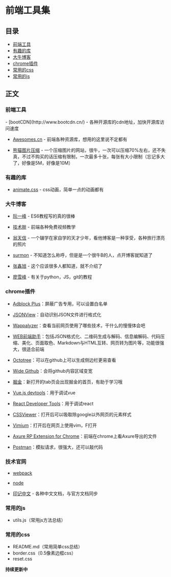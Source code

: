 # 前端工具集
## 目录
- [前端工具](#tools)
- [有趣的库](#library)
- [大牛博客](#blog)
- [chrome插件](#chrome)
- [常用的css](#js)
- [常用的js](#css)

## 正文
<h3 id="tools">前端工具</h3>
- [bootCDN](http://www.bootcdn.cn/) - 各种开源库的cdn地址，加快开源库访问速度

- [Awesomes.cn](https://www.awesomes.cn/) - 前端各种资源库，想用的这里说不定都有

- [熊猫图片压缩](https://tinypng.com/) - 一个压缩图片的网站，很牛，一次可以压缩70%左右，还不失真，不过不购买的话压缩有限制，一次最多十张，每张有大小限制（忘记多大了，好像是5M，好像是10M）

<h3 id="library">有趣的库</h3>

- [animate.css](https://daneden.github.io/animate.css/) - css动画，简单一点的动画都有

<h3 id="blog">大牛博客</h3>

- [阮一峰](http://www.ruanyifeng.com/blog/) - ES6教程写的真的很棒

- [技术胖](http://jspang.com/) - 前端各种免费视频教学

- [翁天信](https://www.dandyweng.com/) - 一个辍学在家自学的天才少年，看他博客是一种享受，各种旅行漂亮的照片

- [surmon](https://surmon.me/) - 不知道怎么称呼，但是是一个很牛B的人，点开博客就知道了

- [张鑫旭](http://www.zhangxinxu.com/) - 这个应该很多人都知道，就不介绍了

- [廖雪峰](https://www.liaoxuefeng.com/) - 有关于python，JS，git的教程

<h3 id="chrome">chrome插件</h3>

- [Adblock Plus](https://chrome.google.com/webstore/detail/adblock-plus/cfhdojbkjhnklbpkdaibdccddilifddb?hl=zh-CN)：屏蔽广告专用，可以设置白名单

- [JSONView](https://chrome.google.com/webstore/detail/jsonview/chklaanhfefbnpoihckbnefhakgolnmc?hl=zh-CN)：自动识别JSON文件进行格式化

- [Wappalyzer](https://chrome.google.com/webstore/detail/wappalyzer/gppongmhjkpfnbhagpmjfkannfbllamg?hl=zh-CN)：查看当前网页使用了哪些技术，干什么的慢慢体会吧

- [WEB前端助手](https://chrome.google.com/webstore/detail/web%E5%89%8D%E7%AB%AF%E5%8A%A9%E6%89%8Bfehelper/pkgccpejnmalmdinmhkkfafefagiiiad?hl=zh-CN)：包括JSON格式化、二维码生成与解码、信息编解码、代码压缩、美化、页面取色、Markdown与HTML互转、网页转为图片等，功能很强大，很适合前端

- [Octotree](https://chrome.google.com/webstore/detail/octotree/bkhaagjahfmjljalopjnoealnfndnagc?hl=zh-CN)：可以在github上可以生成侧边栏更易查看

- [Wide Github](https://chrome.google.com/webstore/detail/wide-github/kaalofacklcidaampbokdplbklpeldpj?hl=zh-CN)：会将github内容区域变宽

- [掘金](https://chrome.google.com/webstore/detail/%E6%8E%98%E9%87%91/lecdifefmmfjnjjinhaennhdlmcaeeeb?hl=zh-CN)：新打开的tab页会出现掘金的首页，有助于学习哦

- [Vue.js devtools](https://chrome.google.com/webstore/detail/vuejs-devtools/nhdogjmejiglipccpnnnanhbledajbpd?hl=zh-CN)：用于调试vue

- [React Developer Tools](https://chrome.google.com/webstore/detail/react-developer-tools/fmkadmapgofadopljbjfkapdkoienihi?hl=zh-CN)：用于调试react

- [CSSViewer](https://chrome.google.com/webstore/detail/cssviewer/ggfgijbpiheegefliciemofobhmofgce?hl=en)：打开后可以吸取除google以外网页的元素样式

- [Vimium](https://chrome.google.com/webstore/detail/vimium/dbepggeogbaibhgnhhndojpepiihcmeb?hl=zh-CN)：打开后在网页上使用vim，F打开

- [Axure RP Extension for Chrome](https://chrome.google.com/webstore/detail/axure-rp-extension-for-ch/dogkpdfcklifaemcdfbildhcofnopogp?hl=zh-CN)：前端在chrome上看Axure导出的文件

- [Postman](https://chrome.google.com/webstore/detail/postman/fhbjgbiflinjbdggehcddcbncdddomop?hl=zh-CN)：模拟请求，很强大，还可以敲代码


<h3 id="website">技术官网</h3>

- [webpack](https://doc.webpack-china.org/)

- [node](http://nodejs.cn/)

- [印记中文](https://docschina.org/) - 各种中文文档，与官方文档同步

<h3 id="js">常用的js</h3>

- utils.js（常用js方法总结）

<h3 id="css">常用的css</h3>

- README.md（常用简单css总结）
- border.css（0.5像素边框css）
- reset.css

**持续更新中**
